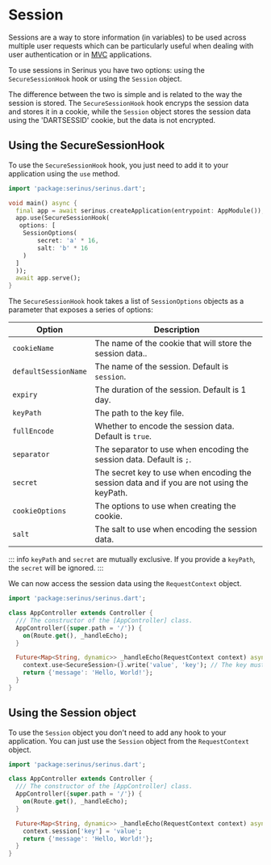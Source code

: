 # Session

Sessions are a way to store information (in variables) to be used across multiple user requests which can be particularly useful when dealing with user authentication or in [MVC](/techniques/mvc) applications.

To use sessions in Serinus you have two options: using the `SecureSessionHook` hook or using the `Session` object.

The difference between the two is simple and is related to the way the session is stored. The `SecureSessionHook` hook encryps the session data and stores it in a cookie, while the `Session` object stores the session data using the 'DARTSESSID' cookie, but the data is not encrypted.

## Using the SecureSessionHook

To use the `SecureSessionHook` hook, you just need to add it to your application using the `use` method.

```dart
import 'package:serinus/serinus.dart';

void main() async {
  final app = await serinus.createApplication(entrypoint: AppModule());
  app.use(SecureSessionHook(
   options: [
	SessionOptions(
		secret: 'a' * 16,
		salt: 'b' * 16
	)
  ]
  ));
  await app.serve();
}
```

The `SecureSessionHook` hook takes a list of `SessionOptions` objects as a parameter that exposes a series of options:

| Option | Description |
|--------| ----------- |
| `cookieName` | The name of the cookie that will store the session data.. |
| `defaultSessionName` | The name of the session. Default is `session`. |
| `expiry` | The duration of the session. Default is 1 day. |
| `keyPath` | The path to the key file. |
| `fullEncode` | Whether to encode the session data. Default is `true`. |
| `separator` | The separator to use when encoding the session data. Default is `;`. |
| `secret` | The secret key to use when encoding the session data and if you are not using the keyPath. |
| `cookieOptions` | The options to use when creating the cookie. |
| `salt` | The salt to use when encoding the session data. |

::: info
`keyPath` and `secret` are mutually exclusive. If you provide a `keyPath`, the `secret` will be ignored.
:::

We can now access the session data using the `RequestContext` object.

```dart
import 'package:serinus/serinus.dart';

class AppController extends Controller {
  /// The constructor of the [AppController] class.
  AppController({super.path = '/'}) {
    on(Route.get(), _handleEcho);
  }

  Future<Map<String, dynamic>> _handleEcho(RequestContext context) async {
	context.use<SecureSession>().write('value', 'key'); // The key must be available in the session options.
    return {'message': 'Hello, World!'};
  }
}
```

## Using the Session object

To use the `Session` object you don't need to add any hook to your application. You can just use the `Session` object from the `RequestContext` object.

```dart
import 'package:serinus/serinus.dart';

class AppController extends Controller {
  /// The constructor of the [AppController] class.
  AppController({super.path = '/'}) {
	on(Route.get(), _handleEcho);
  }

  Future<Map<String, dynamic>> _handleEcho(RequestContext context) async {
	context.session['key'] = 'value';
	return {'message': 'Hello, World!'};
  }
}
```
